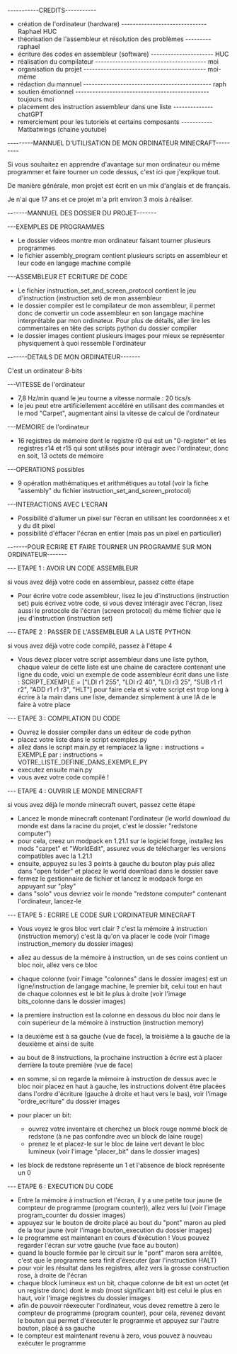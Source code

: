 ﻿


-----------CREDITS-----------

- création de l'ordinateur (hardware) ------------------------------ Raphael HUC
- théorisation de l'assembleur et résolution des problèmes --------- raphael
- écriture des codes en assembleur (software) ---------------------- HUC
- réalisation du compilateur --------------------------------------- moi
- organisation du projet ------------------------------------------- moi-même
- rédaction du mannuel --------------------------------------------- raph
- soutien émotionnel ----------------------------------------------- toujours moi
- placement des instruction assembleur dans une liste -------------- chatGPT
- remerciement pour les tutoriels et certains composants ----------- Matbatwings (chaine youtube)




---------MANNUEL D'UTILISATION DE MON ORDINATEUR MINECRAFT---------

Si vous souhaitez en apprendre d'avantage sur mon ordinateur ou même programmer et faire tourner un code
dessus, c'est ici que j'explique tout.

De manière générale, mon projet est écrit en un mix d'anglais et de français.

Je n'ai que 17 ans et ce projet m'a prit environ 3 mois à réaliser.


-------MANNUEL DES DOSSIER DU PROJET-------


---EXEMPLES DE PROGRAMMES

- Le dossier videos montre mon ordinateur faisant tourner plusieurs programmes
- le fichier assembly_program contient plusieurs scripts en assembleur et leur code en langage machine
compilé

---ASSEMBLEUR ET ECRITURE DE CODE

- Le fichier instruction_set_and_screen_protocol contient le jeu d'instruction (instruction set) de mon
assembleur
- le dossier compiler est le compilateur de mon assembleur, il permet donc de convertir un code assembleur en
son langage machine
interprétable par mon ordinateur. Pour plus de détails, aller lire les commentaires en tête des scripts
python du dossier compiler
- le dossier images contient plusieurs images pour mieux se représenter physiquement à quoi ressemble
l'ordinateur




-------DETAILS DE MON ORDINATEUR-------


C'est un ordinateur 8-bits

---VITESSE de l'ordinateur

- 7,8 Hz/min quand le jeu tourne a vitesse normale : 20 tics/s
- le jeu peut etre artificiellement accéléré en utilisant des commandes et le mod "Carpet",
augmentant ainsi la vitesse de calcul de l'ordinateur

---MEMOIRE de l'ordinateur

- 16 registres de mémoire dont le registre r0 qui est un "0-register" et les registres r14 et r15 qui sont
utilisés pour intéragir avec l'ordinateur, donc en soit, 13 octets de mémoire

---OPERATIONS possibles

- 9 opération mathématiques et arithmétiques au total (voir la fiche "assembly" du fichier
instruction_set_and_screen_protocol)

---INTERACTIONS AVEC L'ECRAN

- Possibilité d'allumer un pixel sur l'écran en utilisant les coordonnées x et y du dit pixel
- possibilité d'éffacer l'écran en entier (mais pas un pixel en particulier)



-------POUR ECRIRE ET FAIRE TOURNER UN PROGRAMME SUR MON ORDINATEUR-------


--- ETAPE 1 : AVOIR UN CODE ASSEMBLEUR

si vous avez déjà votre code en assembleur, passez cette étape

- Pour écrire votre code assembleur, lisez le jeu d'instructions (instruction set) puis écrivez votre code,
si vous devez intéragir avec l'écran, lisez aussi le protocole de l'écran (screen protocol) du même fichier
que le jeu d'instruction (instruction set)

--- ETAPE 2 : PASSER DE L'ASSEMBLEUR A LA LISTE PYTHON

si vous avez déjà votre code compilé, passez à l'étape 4

- Vous devez placer votre script assembleur dans une liste python, chaque valeur de cette liste est une
chaine de caractere contenant une ligne du code, voici un exemple de code assembleur écrit dans une liste :
SCRIPT_EXEMPLE = ["LDI r1 255",
			"LDI r2 40",
			"LDI r3 25",
			"SUB r1 r1 r2",
			"ADD r1 r1 r3",
			"HLT"]
pour faire cela et si votre script est trop long à écrire à la main dans une liste, demandez simplement à une
IA de le faire à votre place

--- ETAPE 3 : COMPILATION DU CODE

- Ouvrez le dossier compiler dans un éditeur de code python
- placez votre liste dans le script exemples.py
- allez dans le script main.py et remplacez la ligne :
	instructions = EXEMPLE
par :
	instructions = VOTRE_LISTE_DEFINIE_DANS_EXEMPLE_PY
- executez ensuite main.py
- vous avez votre code compilé !

--- ETAPE 4 : OUVRIR LE MONDE MINECRAFT

si vous avez déjà le monde minecraft ouvert, passez cette étape

- Lancez le monde minecraft contenant l'ordinateur (le world download du monde est dans la racine du projet,
c'est le dossier "redstone computer")
- pour cela, creez un modpack en 1.21.1 sur le logiciel forge, installez les mods "carpet" et "WorldEdit",
assurez vous de télécharger les versions compatibles avec la 1.21.1
- ensuite, appuyez su les 3 points à gauche du bouton play puis allez dans "open folder" et placez le world 
download dans le dossier save
- fermez le gestionnaire de fichier et lancez le modpack forge en appuyant sur "play"
- dans "solo" vous devriez voir le monde "redstone computer" contenant l'ordinateur, lancez-le

--- ETAPE 5 : ECRIRE LE CODE SUR L'ORDINATEUR MINECRAFT

- Vous voyez le gros bloc vert clair ? c'est la mémoire à instruction (instruction memory) c'est là qu'on va
placer le code (voir l'image instruction_memory du dossier images)
- allez au dessus de la mémoire à instruction, un de ses coins contient un bloc noir, allez vers ce bloc
- chaque colonne (voir l'image "colonnes" dans le dossier images) est un ligne/instruction de langage
machine, le premier bit, celui tout en haut de chaque colonnes est le bit le plus à droite (voir l'image  
bits_colonne dans le dossier images)
- la premiere instruction est la colonne en dessous du bloc noir dans le coin supérieur de la mémoire à
instruction (instruction memory)
- la deuxième est à sa gauche (vue de face), la troisième à la gauche de la deuxième et ainsi de suite
- au bout de 8 instructions, la prochaine instruction à écrire est à placer derrière la toute première (vue
de face)
- en somme, si on regarde la mémoire à instruction de dessus avec le bloc noir placez en haut à gauche, les
instructions doivent être placées dans l'ordre d'écriture (gauche à droite et haut vers le bas), voir l'image
"ordre_ecriture" du dossier images

- pour placer un bit:
	- ouvrez votre inventaire et cherchez un block rouge nommé block de redstone (à ne pas confondre avec un
	block de laine rouge)
	- prenez le et placez-le sur le bloc de laine vert devant le bloc lumineux (voir l'image "placer_bit"
	dans le dossier images)
- les block de redstone représente un 1 et l'absence de block représente un 0

--- ETAPE 6 : EXECUTION DU CODE

- Entre la mémoire à instruction et l'écran, il y a une petite tour jaune (le compteur de programme (program
counter)), allez vers lui (voir l'image program_counter du dossier images)
- appuyez sur le bouton de droite placé au bout du "pont" maron au pied de la tour jaune (voir l'image
bouton_execution du dossier images)
- le programme est maintenant en cours d'éxécution ! Vous pouvez regarder l'écran sur votre gauche (vue face
au bouton)
- quand la boucle formée par le circuit sur le "pont" maron sera arrêtée, c'est que le programme sera finit
d'éxecuter (par l'instruction HALT)
- pour voir les résultat dans les registres, allez vers la grosse construction rose, à droite de l'écran
- chaque block lumineux est un bit, chaque colonne de bit est un octet (et un registre donc) dont le msb
(most significant bit) est celui le plus en haut, voir l'image registres du dossier images
- afin de pouvoir réexecuter l'ordinateur, vous devez remettre à zero le compteur de programme (program
counter), pour cela, revenez devant le bouton qui permet d'éxecuter le programme et appuyez sur l'autre
bouton, placé à sa gauche
- le compteur est maintenant revenu à zero, vous pouvez à nouveau exécuter le programme

